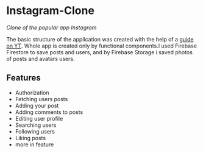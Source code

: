 # Instagram-Clone
_Clone of the popular app Instagram_

The basic structure of the application was created with the help of a [guide on YT](https://www.youtube.com/watch?v=5S9HM6pprZo&list=PLxabZQCAe5fgatwOQny9wKJVs4YD6xkf1&index=2).
Whole app is created only by functional components.I used Firebase Firestore to save posts and users, and by Firebase Storage i saved photos of posts and avatars users.

## Features

- Authorization
- Fetching users posts
- Adding your post
- Adding comments to posts
- Editing user profile
- Searching users
- Following users
- Liking posts
- more in feature
